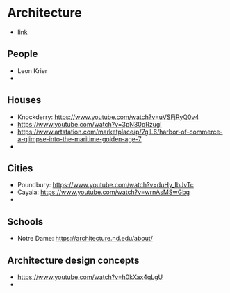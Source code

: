 # Architecture

* link

## People

* Leon Krier
* 

## Houses

* Knockderry: https://www.youtube.com/watch?v=uVSFjRyQ0v4
* https://www.youtube.com/watch?v=3pN30pRzugI
* https://www.artstation.com/marketplace/p/7glL6/harbor-of-commerce-a-glimpse-into-the-maritime-golden-age-7
* 

## Cities

* Poundbury: https://www.youtube.com/watch?v=duHy_IbJvTc
* Cayala: https://www.youtube.com/watch?v=wrnAsMSwGbg
* 

## Schools

* Notre Dame: https://architecture.nd.edu/about/

## Architecture design concepts

* https://www.youtube.com/watch?v=h0kXax4qLgU
* 
